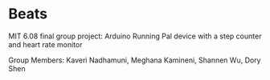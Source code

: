 # Beats
MIT 6.08 final group project: Arduino Running Pal device with a step counter and heart rate monitor

Group Members: Kaveri Nadhamuni, Meghana Kamineni, Shannen Wu, Dory Shen 

